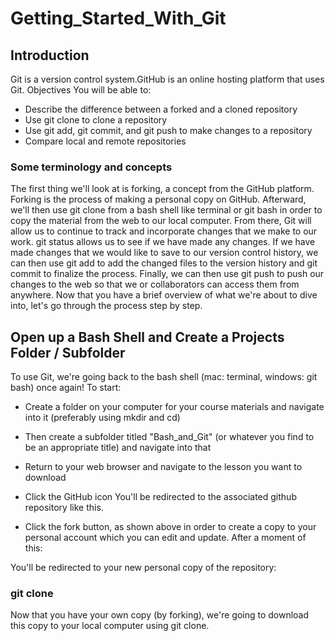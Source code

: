 # Getting_Started_With_Git
## Introduction
Git is a version control system.GitHub is an online hosting platform that uses Git.
Objectives
You will be able to:
- Describe the difference between a forked and a cloned repository
- Use git clone to clone a repository
- Use git add, git commit, and git push to make changes to a repository
- Compare local and remote repositories
### Some terminology and concepts
The first thing we'll look at is forking, a concept from the GitHub platform.
Forking is the process of making a personal copy on GitHub.
Afterward, we'll then use git clone from a bash shell like terminal or git bash in order to copy the material from the web to our local computer.
From there, Git will allow us to continue to track and incorporate changes that we make to our work.
git status allows us to see if we have made any changes.
If we have made changes that we would like to save to our version control history, we can then use git add to add the changed files to the version history and git commit to finalize the process. Finally, we can then use git push to push our changes to the web so that we or collaborators can access them from anywhere.
Now that you have a brief overview of what we're about to dive into, let's go through the process step by step.
## Open up a Bash Shell and Create a Projects Folder / Subfolder
To use Git, we're going back to the bash shell (mac: terminal, windows: git bash) once again! To start:
- Create a folder on your computer for your course materials and navigate into it (preferably using mkdir and cd)
- Then create a subfolder titled "Bash_and_Git" (or whatever you find to be an appropriate title) and navigate into that
- Return to your web browser and navigate to the lesson you want to download
- Click the GitHub icon
You'll be redirected to the associated github repository like this.

- Click the fork button, as shown above in order to create a copy to your personal account which you can edit and update.
After a moment of this:

You'll be redirected to your new personal copy of the repository:
### git clone
Now that you have your own copy (by forking), we're going to download this copy to your local computer using git clone.
